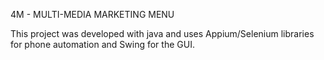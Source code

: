 4M - MULTI-MEDIA MARKETING MENU

This project was developed with java and uses Appium/Selenium libraries for phone automation and Swing for the GUI.
